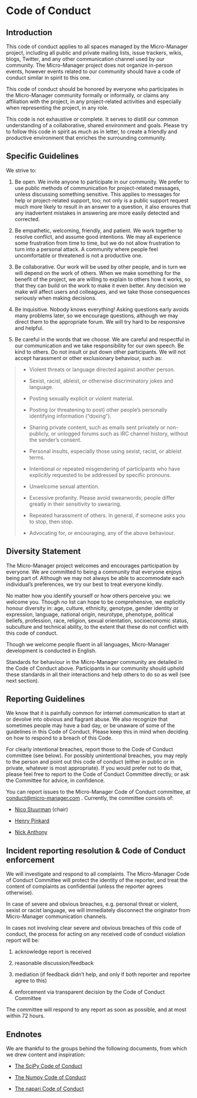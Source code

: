 # Code of Conduct

## Introduction

This code of conduct applies to all spaces managed by the Micro-Manager 
project, including all public and private mailing lists, issue trackers,
 wikis, blogs, Twitter, and any other communication channel used by our 
community. The Micro-Manager project does not organize in-person events, 
however events related to our community should have a code of conduct 
similar in spirit to this one.

This code of conduct should be honored by everyone who participates 
in the Micro-Manager community formally or informally, or claims any 
affiliation with the project, in any project-related activities and 
especially when representing the project, in any role.

This code is not exhaustive or complete. It serves to distill our 
common understanding of a collaborative, shared environment and goals. 
Please try to follow this code in spirit as much as in letter, to create
 a friendly and productive environment that enriches the surrounding 
community.

## Specific Guidelines

We strive to:

1. Be open. We invite anyone to participate in our community. We 
   prefer to use public methods of communication for project-related 
   messages, unless discussing something sensitive. This applies to 
   messages for help or project-related support, too; not only is a public 
   support request much more likely to result in an answer to a question, 
   it also ensures that any inadvertent mistakes in answering are more 
   easily detected and corrected.

2. Be empathetic, welcoming, friendly, and patient. We work together
   to resolve conflict, and assume good intentions. We may all experience 
   some frustration from time to time, but we do not allow frustration to 
   turn into a personal attack. A community where people feel uncomfortable
   or threatened is not a productive one.

3. Be collaborative. Our work will be used by other people, and in 
   turn we will depend on the work of others. When we make something for 
   the benefit of the project, we are willing to explain to others how it 
   works, so that they can build on the work to make it even better. Any 
   decision we make will affect users and colleagues, and we take those 
   consequences seriously when making decisions.

4. Be inquisitive. Nobody knows everything! Asking questions early 
   avoids many problems later, so we encourage questions, although we may 
   direct them to the appropriate forum. We will try hard to be responsive 
   and helpful.

5. Be careful in the words that we choose. We are careful and 
   respectful in our communication and we take responsibility for our own 
   speech. Be kind to others. Do not insult or put down other participants.
   We will not accept harassment or other exclusionary behaviour, such as:

> - Violent threats or language directed against another person.
> 
> - Sexist, racist, ableist, or otherwise discriminatory jokes and language.
> 
> - Posting sexually explicit or violent material.
> 
> - Posting (or threatening to post) other people’s personally identifying information (“doxing”).
> 
> - Sharing private content, such as emails sent privately or 
>   non-publicly, or unlogged forums such as IRC channel history, without 
>   the sender’s consent.
> 
> - Personal insults, especially those using sexist, racist, or ableist terms.
> 
> - Intentional or repeated misgendering of participants who have explicitly requested to be addressed by specific pronouns.
> 
> - Unwelcome sexual attention.
> 
> - Excessive profanity. Please avoid swearwords; people differ greatly in their sensitivity to swearing.
> 
> - Repeated harassment of others. In general, if someone asks you to stop, then stop.
> 
> - Advocating for, or encouraging, any of the above behaviour.

## Diversity Statement

The Micro-Manager project welcomes and encourages participation by everyone.
 We are committed to being a community that everyone enjoys being part 
of. Although we may not always be able to accommodate each individual’s 
preferences, we try our best to treat everyone kindly.

No matter how you identify yourself or how others perceive you: we 
welcome you. Though no list can hope to be comprehensive, we explicitly 
honour diversity in: age, culture, ethnicity, genotype, gender identity 
or expression, language, national origin, neurotype, phenotype, 
political beliefs, profession, race, religion, sexual orientation, 
socioeconomic status, subculture and technical ability, to the extent 
that these do not conflict with this code of conduct.

Though we welcome people fluent in all languages, Micro-Manager development is conducted in English.

Standards for behaviour in the Micro-Manager community are detailed in the 
Code of Conduct above. Participants in our community should uphold these
 standards in all their interactions and help others to do so as well 
(see next section).

## Reporting Guidelines

We know that it is painfully common for internet communication to 
start at or devolve into obvious and flagrant abuse. We also recognize 
that sometimes people may have a bad day, or be unaware of some of the 
guidelines in this Code of Conduct. Please keep this in mind when 
deciding on how to respond to a breach of this Code.

For clearly intentional breaches, report those to the Code of Conduct
 committee (see below). For possibly unintentional breaches, you may 
reply to the person and point out this code of conduct (either in public
 or in private, whatever is most appropriate). If you would prefer not 
to do that, please feel free to report to the Code of Conduct Committee 
directly, or ask the Committee for advice, in confidence.

You can report issues to the Micro-Manager Code of Conduct committee, at [conduct@micro-manager.com](mailto:conduct%40micro-manager.com) . Currently, the committee consists of:

- [Nico Stuurman](https://github.com/nicost) (chair)

- [Henry Pinkard](https://github.com/henrypinkard)

- [Nick Anthony](https://github.com/nanthony21)

## Incident reporting resolution & Code of Conduct enforcement

We will investigate and respond to all complaints. The Micro-Manager Code of
 Conduct Committee will protect the identity of the reporter, and treat 
the content of complaints as confidential (unless the reporter agrees 
otherwise).

In case of severe and obvious breaches, e.g. personal threat or 
violent, sexist or racist language, we will immediately disconnect the 
originator from Micro-Manager communication channels.

In cases not involving clear severe and obvious breaches of this code
 of conduct, the process for acting on any received code of conduct 
violation report will be:

1. acknowledge report is received

2. reasonable discussion/feedback

3. mediation (if feedback didn’t help, and only if both reporter and reportee agree to this)

4. enforcement via transparent decision by the Code of Conduct Committee

The committee will respond to any report as soon as possible, and at most within 72 hours.

## Endnotes

We are thankful to the groups behind the following documents, from which we drew content and inspiration:

- [The SciPy Code of Conduct](https://docs.scipy.org/doc/scipy/reference/dev/conduct/code_of_conduct.html)

- [The Numpy Code of Conduct](https://www.numpy.org/devdocs/dev/conduct/code_of_conduct.html)

- [The napari Code of Conduct](https://napari.org/docs/0.3.7/developers/CODE_OF_CONDUCT.html)
